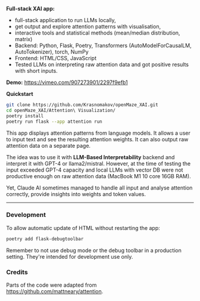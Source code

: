 **Full-stack XAI app:**
- full-stack application to run LLMs locally,
- get output and explore attention patterns with visualisation,
- interactive tools and statistical methods (mean/median distribution, matrix)
- Backend: Python, Flask, Poetry, Transformers (AutoModelForCausalLM, AutoTokenizer), torch, NumPy
- Frontend: HTML/CSS, JavaScript
- Tested LLMs on interpreting raw attention data and got positive results with short inputs.

**Demo:** https://vimeo.com/907273901/2297f9efb1

**Quickstart**

```bash
git clone https://github.com/Krasnomakov/openMaze_XAI.git
cd openMaze_XAI/Attention\ Visualization/
poetry install 
poetry run flask --app attention run
```

This app displays attention patterns from language models. It allows a user to input text and see the resulting attention weights. It can also output raw attention data on a separate page.

The idea was to use it with **LLM-Based Interpretability** backend and interpret it with GPT-4 or llama2/mistral.
However, at the time of testing the input exceeded GPT-4 capacity and local LLMs with vector DB were not productive enough on raw attention data (MacBook M1 10 core 16GB RAM). 

Yet, Claude AI sometimes managed to handle all input and analyse attention correctly, provide insights into weights and token values.

---

### Development

To allow automatic update of HTML without restarting the app:

```bash
poetry add flask-debugtoolbar
```

Remember to not use debug mode or the debug toolbar in a production setting. They're intended for development use only.

### Credits

Parts of the code were adapted from https://github.com/mattneary/attention.
